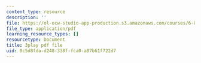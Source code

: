 ```yaml
---
content_type: resource
description: ''
file: https://ol-ocw-studio-app-production.s3.amazonaws.com/courses/6-832-underactuated-robotics-spring-2009/0c5d8fdad248338ffca0a87b61f722d7_7LLUz7A1--Q.pdf
file_type: application/pdf
learning_resource_types: []
resourcetype: Document
title: 3play pdf file
uid: 0c5d8fda-d248-338f-fca0-a87b61f722d7
---
```

